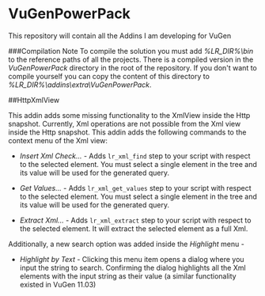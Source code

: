 VuGenPowerPack
==============

This repository will contain all the Addins I am developing for VuGen

###Compilation Note
To compile the solution you must add *%LR_DIR%\bin* to the reference paths of all the projects.
There is a compiled version in the *VuGenPowerPack* directory in the root of the repository. If you 
don't want to compile yourself you can copy the content of this directory to *%LR_DIR%\addins\extra\VuGenPowerPack*.

##HttpXmlView

This addin adds some missing functionality to the XmlView inside the Http snapshot.
Currently, Xml operations are not possible from the Xml view inside the Http snapshot. This addin adds the following
commands to the context menu of the Xml view:

* _Insert Xml Check..._ - Adds ```lr_xml_find``` step to your script with respect to the selected element. 
You must select a single element in the tree and its value will be used for the generated query.

* _Get Values..._ - Adds ```lr_xml_get_values``` step to your script with respect to the selected element. 
You must select a single element in the tree and its value will be used for the generated query.

* _Extract Xml..._ - Adds ```lr_xml_extract``` step to your script with respect to the selected element. It will
extract the selected element as a full Xml.

Additionally, a new search option was added inside the _Highlight_ menu - 

* _Highlight by Text_ - Clicking this menu item opens a dialog where you input the string to search. Confirming the dialog
highlights all the Xml elements with the input string as their value (a similar functionality existed in VuGen 11.03)





